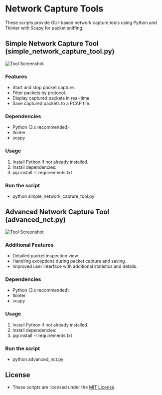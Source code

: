 # Network Capture Tools

These scripts provide GUI-based network capture tools using Python and Tkinter with Scapy for packet sniffing.

## Simple Network Capture Tool (simple_network_capture_tool.py)

![Tool Screenshot](screenshot_simple_tool.png)

### Features
- Start and stop packet capture.
- Filter packets by protocol.
- Display captured packets in real-time.
- Save captured packets to a PCAP file.

### Dependencies
- Python (3.x recommended)
- tkinter
- scapy

### Usage
1. Install Python if not already installed.
2. Install dependencies:
3. pip install -r requirements.txt

### Run the script
- python simple_network_capture_tool.py


## Advanced Network Capture Tool (advanced_nct.py)

![Tool Screenshot](screenshot_advanced_tool.png)

### Additional Features
- Detailed packet inspection view.
- Handling exceptions during packet capture and saving.
- Improved user interface with additional statistics and details.

### Dependencies
- Python (3.x recommended)
- tkinter
- scapy

### Usage
1. Install Python if not already installed.
2. Install dependencies:
3. pip install -r requirements.txt

### Run the script
- python advanced_nct.py


## License
- These scripts are licensed under the [MIT License](LICENSE).

